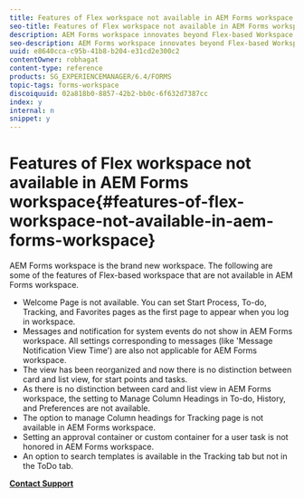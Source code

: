```yaml
---
title: Features of Flex workspace not available in AEM Forms workspace
seo-title: Features of Flex workspace not available in AEM Forms workspace
description: AEM Forms workspace innovates beyond Flex-based Workspace. Read about the differences in features and capabilities.
seo-description: AEM Forms workspace innovates beyond Flex-based Workspace. Read about the differences in features and capabilities.
uuid: e8640cca-c95b-41b8-b204-e31cd2e300c2
contentOwner: robhagat
content-type: reference
products: SG_EXPERIENCEMANAGER/6.4/FORMS
topic-tags: forms-workspace
discoiquuid: 02a818b0-8857-42b2-bb0c-6f632d7387cc
index: y
internal: n
snippet: y
---
```


# Features of Flex workspace not available in AEM Forms workspace{#features-of-flex-workspace-not-available-in-aem-forms-workspace}

AEM Forms workspace is the brand new workspace. The following are some of the features of Flex-based workspace that are not available in AEM Forms workspace.

* Welcome Page is not available. You can set Start Process, To-do, Tracking, and Favorites pages as the first page to appear when you log in workspace.  
* Messages and notification for system events do not show in AEM Forms workspace. All settings corresponding to messages (like 'Message Notification View Time') are also not applicable for AEM Forms workspace.
* The view has been reorganized and now there is no distinction between card and list view, for start points and tasks.
* As there is no distinction between card and list view in AEM Forms workspace, the setting to Manage Column Headings in To-do, History, and Preferences are not available.
* The option to manage Column headings for Tracking page is not available in AEM Forms workspace.
* Setting an approval container or custom container for a user task is not honored in AEM Forms workspace.
* An option to search templates is available in the Tracking tab but not in the ToDo tab.

[**Contact Support**](https://www.adobe.com/account/sign-in.supportportal.html)

<!--
<related-links>
<a href="../../forms/using/features-html-workspace-available-flex.md">Features of AEM Forms workspace not available in Flex-based workspace</a>
<a href="http://www.adobe.com/go/learn_lc_workspace_11" target="_blank">Using Flex-based workspace</a>
<a href="http://www.adobe.com/go/learn_aemforms_admin_61" target="_blank">Administration Guide</a>
</related-links>
-->

